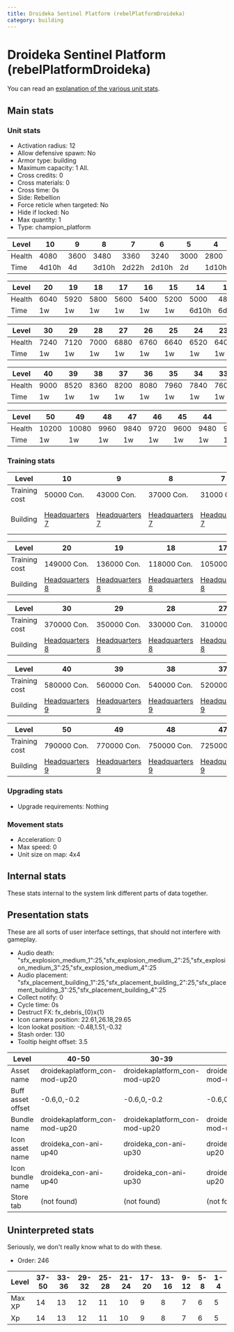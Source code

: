 ```yaml
---
title: Droideka Sentinel Platform (rebelPlatformDroideka)
category: building
---
```


# Droideka Sentinel Platform (rebelPlatformDroideka)

You can read an [explanation  of the various unit stats](unitexplained.md).

## Main stats

### Unit stats

  * Activation radius: 12
  * Allow defensive spawn: No
  * Armor type: building
  * Maximum capacity: 1  All.
  * Cross credits: 0
  * Cross materials: 0
  * Cross time: 0s
  * Side: Rebellion
  * Force reticle when targeted: No
  * Hide if locked: No
  * Max quantity: 1
  * Type: champion_platform

|Level |10   |9   |8    |7    |6    |5   |4    |3   |2   |1   |
|------|-----|----|-----|-----|-----|----|-----|----|----|----|
|Health|4080 |3600|3480 |3360 |3240 |3000|2800 |2600|2400|2000|
|Time  |4d10h|4d  |3d10h|2d22h|2d10h|2d  |1d10h|22h |10h |0s  |


|Level |20  |19  |18  |17  |16  |15  |14   |13  |12   |11   |
|------|----|----|----|----|----|----|-----|----|-----|-----|
|Health|6040|5920|5800|5600|5400|5200|5000 |4800|4560 |4320 |
|Time  |1w  |1w  |1w  |1w  |1w  |1w  |6d10h|6d  |5d10h|4d22h|


|Level |30  |29  |28  |27  |26  |25  |24  |23  |22  |21  |
|------|----|----|----|----|----|----|----|----|----|----|
|Health|7240|7120|7000|6880|6760|6640|6520|6400|6280|6160|
|Time  |1w  |1w  |1w  |1w  |1w  |1w  |1w  |1w  |1w  |1w  |


|Level |40  |39  |38  |37  |36  |35  |34  |33  |32  |31  |
|------|----|----|----|----|----|----|----|----|----|----|
|Health|9000|8520|8360|8200|8080|7960|7840|7600|7480|7360|
|Time  |1w  |1w  |1w  |1w  |1w  |1w  |1w  |1w  |1w  |1w  |


|Level |50   |49   |48  |47  |46  |45  |44  |43  |42  |41  |
|------|-----|-----|----|----|----|----|----|----|----|----|
|Health|10200|10080|9960|9840|9720|9600|9480|9360|9240|9120|
|Time  |1w   |1w   |1w  |1w  |1w  |1w  |1w  |1w  |1w  |1w  |


### Training stats

|Level        |10                            |9                             |8                             |7                             |6                             |5                             |4                             |3                             |2                             |1                                                    |
|-------------|------------------------------|------------------------------|------------------------------|------------------------------|------------------------------|------------------------------|------------------------------|------------------------------|------------------------------|-----------------------------------------------------|
|Training cost|50000 Con.                    |43000 Con.                    |37000 Con.                    |31000 Con.                    |28000 Con.                    |25000 Con.                    |22000 Con.                    |19000 Con.                    |16000 Con.                    |12000 Con.                                           |
|Building     |[Headquarters 7](rebelHQ.html)|[Headquarters 7](rebelHQ.html)|[Headquarters 7](rebelHQ.html)|[Headquarters 7](rebelHQ.html)|[Headquarters 7](rebelHQ.html)|[Headquarters 6](rebelHQ.html)|[Headquarters 6](rebelHQ.html)|[Headquarters 6](rebelHQ.html)|[Headquarters 6](rebelHQ.html)|[Contraband Safehouse 1](rebelContrabandStorage.html)|


|Level        |20                            |19                            |18                            |17                            |16                            |15                            |14                            |13                            |12                            |11                            |
|-------------|------------------------------|------------------------------|------------------------------|------------------------------|------------------------------|------------------------------|------------------------------|------------------------------|------------------------------|------------------------------|
|Training cost|149000 Con.                   |136000 Con.                   |118000 Con.                   |105000 Con.                   |92000 Con.                    |81000 Con.                    |74000 Con.                    |68000 Con.                    |62000 Con.                    |56000 Con.                    |
|Building     |[Headquarters 8](rebelHQ.html)|[Headquarters 8](rebelHQ.html)|[Headquarters 8](rebelHQ.html)|[Headquarters 8](rebelHQ.html)|[Headquarters 8](rebelHQ.html)|[Headquarters 8](rebelHQ.html)|[Headquarters 8](rebelHQ.html)|[Headquarters 8](rebelHQ.html)|[Headquarters 8](rebelHQ.html)|[Headquarters 8](rebelHQ.html)|


|Level        |30                            |29                            |28                            |27                            |26                            |25                            |24                            |23                            |22                            |21                            |
|-------------|------------------------------|------------------------------|------------------------------|------------------------------|------------------------------|------------------------------|------------------------------|------------------------------|------------------------------|------------------------------|
|Training cost|370000 Con.                   |350000 Con.                   |330000 Con.                   |310000 Con.                   |275000 Con.                   |252000 Con.                   |229000 Con.                   |205000 Con.                   |186000 Con.                   |167000 Con.                   |
|Building     |[Headquarters 8](rebelHQ.html)|[Headquarters 8](rebelHQ.html)|[Headquarters 8](rebelHQ.html)|[Headquarters 8](rebelHQ.html)|[Headquarters 8](rebelHQ.html)|[Headquarters 8](rebelHQ.html)|[Headquarters 8](rebelHQ.html)|[Headquarters 8](rebelHQ.html)|[Headquarters 8](rebelHQ.html)|[Headquarters 8](rebelHQ.html)|


|Level        |40                            |39                            |38                            |37                            |36                            |35                            |34                            |33                            |32                            |31                            |
|-------------|------------------------------|------------------------------|------------------------------|------------------------------|------------------------------|------------------------------|------------------------------|------------------------------|------------------------------|------------------------------|
|Training cost|580000 Con.                   |560000 Con.                   |540000 Con.                   |520000 Con.                   |500000 Con.                   |475000 Con.                   |455000 Con.                   |435000 Con.                   |415000 Con.                   |395000 Con.                   |
|Building     |[Headquarters 9](rebelHQ.html)|[Headquarters 9](rebelHQ.html)|[Headquarters 9](rebelHQ.html)|[Headquarters 9](rebelHQ.html)|[Headquarters 9](rebelHQ.html)|[Headquarters 9](rebelHQ.html)|[Headquarters 9](rebelHQ.html)|[Headquarters 9](rebelHQ.html)|[Headquarters 9](rebelHQ.html)|[Headquarters 9](rebelHQ.html)|


|Level        |50                            |49                            |48                            |47                            |46                            |45                            |44                            |43                            |42                            |41                            |
|-------------|------------------------------|------------------------------|------------------------------|------------------------------|------------------------------|------------------------------|------------------------------|------------------------------|------------------------------|------------------------------|
|Training cost|790000 Con.                   |770000 Con.                   |750000 Con.                   |725000 Con.                   |705000 Con.                   |685000 Con.                   |665000 Con.                   |645000 Con.                   |625000 Con.                   |600000 Con.                   |
|Building     |[Headquarters 9](rebelHQ.html)|[Headquarters 9](rebelHQ.html)|[Headquarters 9](rebelHQ.html)|[Headquarters 9](rebelHQ.html)|[Headquarters 9](rebelHQ.html)|[Headquarters 9](rebelHQ.html)|[Headquarters 9](rebelHQ.html)|[Headquarters 9](rebelHQ.html)|[Headquarters 9](rebelHQ.html)|[Headquarters 9](rebelHQ.html)|


### Upgrading stats

  * Upgrade requirements: Nothing

### Movement stats

  * Acceleration: 0
  * Max speed: 0
  * Unit size on map: 4x4

## Internal stats

These stats internal to the system link different parts of data together.


## Presentation stats

These are all sorts of user interface settings, that should not interfere with gameplay.

  * Audio death: "sfx_explosion_medium_1":25,"sfx_explosion_medium_2":25,"sfx_explosion_medium_3":25,"sfx_explosion_medium_4":25
  * Audio placement: "sfx_placement_building_1":25,"sfx_placement_building_2":25,"sfx_placement_building_3":25,"sfx_placement_building_4":25
  * Collect notify: 0
  * Cycle time: 0s
  * Destruct FX: fx_debris_{0}x{1}
  * Icon camera position: 22.61,26.18,29.65
  * Icon lookat position: -0.48,1.51,-0.32
  * Stash order: 130
  * Tooltip height offset: 3.5

|Level            |40-50                        |30-39                        |20-29                        |10-19                        |2-9                         |1                           |
|-----------------|-----------------------------|-----------------------------|-----------------------------|-----------------------------|----------------------------|----------------------------|
|Asset name       |droidekaplatform_con-mod-up20|droidekaplatform_con-mod-up20|droidekaplatform_con-mod-up20|droidekaplatform_con-mod-up10|droidekaplatform_con-mod-up1|droidekaplatform_con-mod-up1|
|Buff asset offset|-0.6,0,-0.2                  |-0.6,0,-0.2                  |-0.6,0,-0.2                  |-0.6,0,-0.2                  |-0.5, 0.0, -0.2             |-0.5, 0.0, -0.2             |
|Bundle name      |droidekaplatform_con-mod-up20|droidekaplatform_con-mod-up20|droidekaplatform_con-mod-up20|droidekaplatform_con-mod-up10|droidekaplatform_con-mod-up1|droidekaplatform_con-mod-up1|
|Icon asset name  |droideka_con-ani-up40        |droideka_con-ani-up30        |droideka_con-ani-up20        |droideka_con-ani-up10        |droideka_con-ani-up1        |droideka_con-ani-up1        |
|Icon bundle name |droideka_con-ani-up40        |droideka_con-ani-up30        |droideka_con-ani-up20        |droideka_con-ani-up10        |droideka_con-ani-up1        |droideka_con-ani-up1        |
|Store tab        |(not found)                  |(not found)                  |(not found)                  |(not found)                  |(not found)                 |defenses                    |


## Uninterpreted stats

Seriously, we don't really know what to do with these.

  * Order: 246

|Level |37-50|33-36|29-32|25-28|21-24|17-20|13-16|9-12|5-8|1-4|
|------|-----|-----|-----|-----|-----|-----|-----|----|---|---|
|Max XP|14   |13   |12   |11   |10   |9    |8    |7   |6  |5  |
|Xp    |14   |13   |12   |11   |10   |9    |8    |7   |6  |5  |


